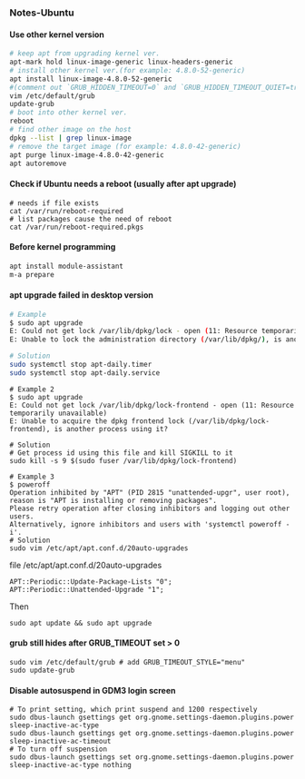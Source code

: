 ### Notes-Ubuntu  

#### Use other kernel version  
```bash
# keep apt from upgrading kernel ver.
apt-mark hold linux-image-generic linux-headers-generic
# install other kernel ver.(for example: 4.8.0-52-generic)
apt install linux-image-4.8.0-52-generic
#(comment out `GRUB_HIDDEN_TIMEOUT=0` and `GRUB_HIDDEN_TIMEOUT_QUIET=true`)
vim /etc/default/grub
update-grub
# boot into other kernel ver.
reboot
# find other image on the host
dpkg --list | grep linux-image
# remove the target image (for example: 4.8.0-42-generic)
apt purge linux-image-4.8.0-42-generic
apt autoremove
```
#### Check if Ubuntu needs a reboot (usually after apt upgrade)
```
# needs if file exists
cat /var/run/reboot-required
# list packages cause the need of reboot
cat /var/run/reboot-required.pkgs
```
#### Before kernel programming  
```bash
apt install module-assistant
m-a prepare
```
#### apt upgrade failed in desktop version  
```bash
# Example  
$ sudo apt upgrade
E: Could not get lock /var/lib/dpkg/lock - open (11: Resource temporarily unavailable)
E: Unable to lock the administration directory (/var/lib/dpkg/), is another process using it?

# Solution  
sudo systemctl stop apt-daily.timer
sudo systemctl stop apt-daily.service
```
```
# Example 2
$ sudo apt upgrade
E: Could not get lock /var/lib/dpkg/lock-frontend - open (11: Resource temporarily unavailable)
E: Unable to acquire the dpkg frontend lock (/var/lib/dpkg/lock-frontend), is another process using it?

# Solution
# Get process id using this file and kill SIGKILL to it
sudo kill -s 9 $(sudo fuser /var/lib/dpkg/lock-frontend)
```
```
# Example 3
$ poweroff
Operation inhibited by "APT" (PID 2815 "unattended-upgr", user root), reason is "APT is installing or removing packages".
Please retry operation after closing inhibitors and logging out other users.
Alternatively, ignore inhibitors and users with 'systemctl poweroff -i'.
# Solution
sudo vim /etc/apt/apt.conf.d/20auto-upgrades
```
file /etc/apt/apt.conf.d/20auto-upgrades
```
APT::Periodic::Update-Package-Lists "0";
APT::Periodic::Unattended-Upgrade "1";
```
Then
```
sudo apt update && sudo apt upgrade
```
#### grub still hides after GRUB_TIMEOUT set > 0
```
sudo vim /etc/default/grub # add GRUB_TIMEOUT_STYLE="menu"
sudo update-grub
```
#### Disable autosuspend in GDM3 login screen
```
# To print setting, which print suspend and 1200 respectively
sudo dbus-launch gsettings get org.gnome.settings-daemon.plugins.power sleep-inactive-ac-type
sudo dbus-launch gsettings get org.gnome.settings-daemon.plugins.power sleep-inactive-ac-timeout
# To turn off suspension
sudo dbus-launch gsettings set org.gnome.settings-daemon.plugins.power sleep-inactive-ac-type nothing
```
